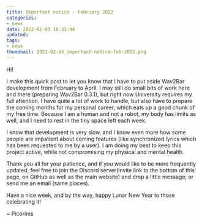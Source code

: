 ```yaml
---
title: Important notice - February 2022
categories:
- news
date: 2022-02-03 16:31:44
updated:
tags:
- news
thumbnail: 2022-02-03_important-notice-feb-2022.png
---
```


Hi!

I make this quick post to let you know that I have to put aside Wav2Bar development from February to April. I may still do small bits of work here and there (preparing Wav2Bar 0.3.1), but right now University requires my full attention. I have quite a lot of work to handle, but also have to prepare the coming months for my personal career, which eats up a good chunk of my free time. Because I am a human and not a robot, my body has limits as well, and I need to rest in the tiny space left each week.

I know that development is very slow, and I know even more how some people are impatient about coming features (like synchronized lyrics which has been requested to me by a user). I am doing my best to keep this project active, while not compromising my physical and mental health.

Thank you all for your patience, and if you would like to be more frequently updated, feel free to join the Discord server(invite link to the bottom of this page, on GitHub as well as the main website) and drop a little message; or send me an email (same places).

Have a nice week, and by the way, happy Lunar New Year to those celebrating it!

~ Picorims
